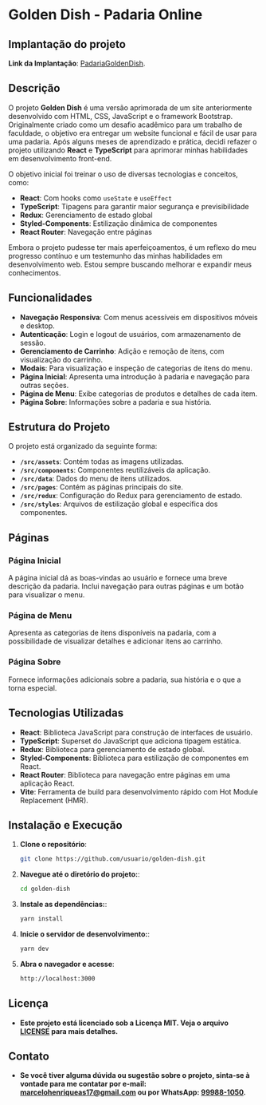 # Golden Dish - Padaria Online

## Implantação do projeto
 **Link da Implantação**: [PadariaGoldenDish](https://padariagoldendish.vercel.app/).

## Descrição

O projeto **Golden Dish** é uma versão aprimorada de um site anteriormente desenvolvido com HTML, CSS, JavaScript e o framework Bootstrap. Originalmente criado como um desafio acadêmico para um trabalho de faculdade, o objetivo era entregar um website funcional e fácil de usar para uma padaria. Após alguns meses de aprendizado e prática, decidi refazer o projeto utilizando **React** e **TypeScript** para aprimorar minhas habilidades em desenvolvimento front-end.

O objetivo inicial foi treinar o uso de diversas tecnologias e conceitos, como:

- **React**: Com hooks como `useState` e `useEffect`
- **TypeScript**: Tipagens para garantir maior segurança e previsibilidade
- **Redux**: Gerenciamento de estado global
- **Styled-Components**: Estilização dinâmica de componentes
- **React Router**: Navegação entre páginas

Embora o projeto pudesse ter mais aperfeiçoamentos, é um reflexo do meu progresso contínuo e um testemunho das minhas habilidades em desenvolvimento web. Estou sempre buscando melhorar e expandir meus conhecimentos.

## Funcionalidades

- **Navegação Responsiva**: Com menus acessíveis em dispositivos móveis e desktop.
- **Autenticação**: Login e logout de usuários, com armazenamento de sessão.
- **Gerenciamento de Carrinho**: Adição e remoção de itens, com visualização do carrinho.
- **Modais**: Para visualização e inspeção de categorias de itens do menu.
- **Página Inicial**: Apresenta uma introdução à padaria e navegação para outras seções.
- **Página de Menu**: Exibe categorias de produtos e detalhes de cada item.
- **Página Sobre**: Informações sobre a padaria e sua história.

## Estrutura do Projeto

O projeto está organizado da seguinte forma:

- **`/src/assets`**: Contém todas as imagens utilizadas.
- **`/src/components`**: Componentes reutilizáveis da aplicação.
- **`/src/data`**: Dados do menu de itens utilizados.
- **`/src/pages`**: Contém as páginas principais do site.
- **`/src/redux`**: Configuração do Redux para gerenciamento de estado.
- **`/src/styles`**: Arquivos de estilização global e específica dos componentes.

## Páginas

### Página Inicial

A página inicial dá as boas-vindas ao usuário e fornece uma breve descrição da padaria. Inclui navegação para outras páginas e um botão para visualizar o menu.

### Página de Menu

Apresenta as categorias de itens disponíveis na padaria, com a possibilidade de visualizar detalhes e adicionar itens ao carrinho.

### Página Sobre

Fornece informações adicionais sobre a padaria, sua história e o que a torna especial.

## Tecnologias Utilizadas

- **React**: Biblioteca JavaScript para construção de interfaces de usuário.
- **TypeScript**: Superset do JavaScript que adiciona tipagem estática.
- **Redux**: Biblioteca para gerenciamento de estado global.
- **Styled-Components**: Biblioteca para estilização de componentes em React.
- **React Router**: Biblioteca para navegação entre páginas em uma aplicação React.
- **Vite**: Ferramenta de build para desenvolvimento rápido com Hot Module Replacement (HMR).

## Instalação e Execução

1. **Clone o repositório**:

   ```bash
   git clone https://github.com/usuario/golden-dish.git
   
2. **Navegue até o diretório do projeto:**:

   ```bash
   cd golden-dish

3. **Instale as dependências:**:

   ```bash
   yarn install

4. **Inicie o servidor de desenvolvimento:**:

   ```bash
   yarn dev

5. **Abra o navegador e acesse**:

   ```bash
   http://localhost:3000

## Licença
- **Este projeto está licenciado sob a Licença MIT. Veja o arquivo [LICENSE](./LICENSE) para mais detalhes.**
## Contato
- **Se você tiver alguma dúvida ou sugestão sobre o projeto, sinta-se à vontade para me contatar por e-mail: [marcelohenriqueas17@gmail.com](mailto:marcelohenriqueas17@gmail.com) ou por WhatsApp: [99988-1050](https://wa.me/5511999881050).**
